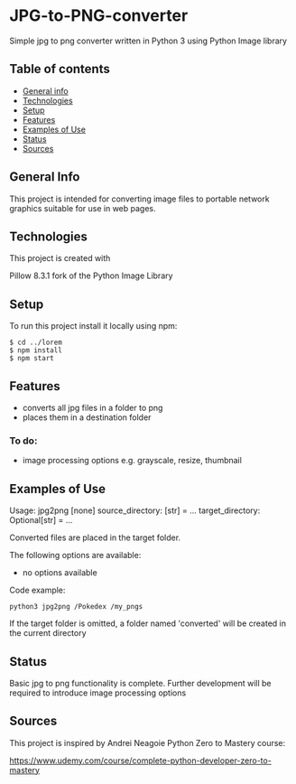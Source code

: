 # JPG-to-PNG-converter
Simple jpg to png converter written in Python 3 using Python Image library

## Table of contents
* [General info](#general-info)
* [Technologies](#technologies)
* [Setup](#setup)
* [Features](#features)
* [Examples of Use](#examples-of-use)
* [Status](#status)
* [Sources](#sources)

## General Info
This project is intended for converting image files to portable network graphics suitable for use in web pages.

## Technologies
This project is created with

Pillow 8.3.1 fork of the Python Image Library

## Setup
To run this project install it locally using npm:

```
$ cd ../lorem
$ npm install
$ npm start
```

## Features
* converts all jpg files in a folder to png
* places them in a destination folder

### To do:
* image processing options e.g. grayscale, resize, thumbnail

## Examples of Use

Usage: jpg2png [none] source_directory: [str] = ... target_directory: Optional[str] = ...

Converted files are placed in the target folder.

The following options are available:
* no options available

Code example:

`python3 jpg2png /Pokedex /my_pngs`

If the target folder is omitted, a folder named 'converted' will be created in the current directory

## Status
Basic jpg to png functionality is complete.
Further development will be required to introduce image processing options

## Sources
This project is inspired by Andrei Neagoie Python Zero to Mastery course:

https://www.udemy.com/course/complete-python-developer-zero-to-mastery

